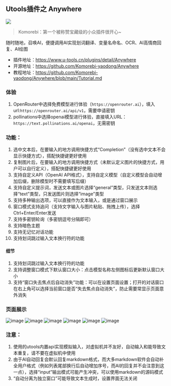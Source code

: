 ## Utools插件之 Anywhere
![](https://fastly.jsdelivr.net/gh/Komorebi-yaodong/picx-images-hosting@master/2025-05/250505192334397_1746444214441.png)

> Komorebi：第一个被称赞宝藏级的小众插件很开心~

随时随地，召唤AI，便捷调用AI实现划词翻译、变量名命名、OCR、AI高情商回复、AI绘图

* 插件地址：https://www.u-tools.cn/plugins/detail/Anywhere
* 开源地址：https://github.com/Komorebi-yaodong/Anywhere
* 教程地址：https://github.com/Komorebi-yaodong/Anywhere/blob/main/Tutorial.md

### 体验
1. OpenRouter中选择免费模型进行体验（`https://openrouter.ai`），填入url:`https://openrouter.ai/api/v1`，需要申请密钥
2. pollinations中选择openai模型进行体验，直接填入URL：`https://text.pollinations.ai/openai`，无需密钥

### 功能：
1. 选中文本后，在要输入的地方调用快捷方式“Completion”（没有选中文本不会显示快捷方式），搭配快捷键更好使用
2. 复制图片后，在要输入的地方调用快捷方式（未默认定义图片的快捷方式，用户可以自行定义），搭配快捷键更好使用
3. 支持自定义API（OpenAI API格式），支持自定义模型（自定义模型会自动增加后缀，删除模型时不需要填写后缀）
4. 支持自定义提示词，发送文本或图片选择“general”类型，只发送文本则选择“text”类型，只发送图片则选择“image”类型
5. 支持多种输出选项，可以直接作为文本输入，或是通过窗口展示
6. 窗口模式支持追问（支持文字输入与图片粘贴、拖拽上传），选择Ctrl+Enter/Enter发送
7. 支持多密钥轮询（多密钥逗号分隔即可）
8. 支持暗色主题
9. 支持无记忆对话功能
10. 支持划词跳过输入文本换行符的功能

#### 细节
1. 支持划词跳过输入文本换行符的功能
2. 支持调整窗口模式下默认窗口大小：点击模型名称左侧图标后更新默认窗口大小
3. 支持“窗口失去焦点后自动消失”功能：可以在设置页面设置；打开的对话窗口在右上角可以选择当前窗口是否“失去焦点自动消失”，防止需要常显示页面意外消失

### 页面展示
![image](https://fastly.jsdelivr.net/gh/Komorebi-yaodong/picx-images-hosting@master/2025-05/s1_1746444274054.png)
![image](https://fastly.jsdelivr.net/gh/Komorebi-yaodong/picx-images-hosting@master/2025-05/s2_1746444274964.png)
![image](https://fastly.jsdelivr.net/gh/Komorebi-yaodong/picx-images-hosting@master/2025-05/s3_1746444272856.png)
![image](https://fastly.jsdelivr.net/gh/Komorebi-yaodong/picx-images-hosting@master/2025-05/1_1746444311323.png)
![image](https://fastly.jsdelivr.net/gh/Komorebi-yaodong/picx-images-hosting@master/2025-05/2_1746444313786.png)
![image](https://fastly.jsdelivr.net/gh/Komorebi-yaodong/picx-images-hosting@master/2025-05/3_1746444314599.png)

### 注意：
1. 使用的utools内置api实现模拟输入，对虚拟机并不友好，自动输入和能导致文本重复，请不要在虚拟机中使用
2. 由于AI自动回复会默认回复markdown格式，而大多markdown软件会自动补全用户格式（例如列表尾部换行后自动增加序号，而AI的回复并不会注意到这一点），选择“input”输出模式可能产生冲突，可以使用markdown的源码模式
3. “自动分离为独立窗口”可能导致文本生成时，设置界面无法关闭